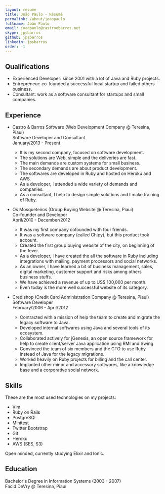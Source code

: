 ```yaml
---
layout: resume
title: João Paulo - Résumé
permalink: /about/joaopaulo
fullname: João Paulo
email: joaopaulo@castroebarros.net
skype: jpsbarros
github: jpsbarros
linkedin: jpsbarros
order: -1
---
```


## Qualifications

* Experienced Developer: since 2001 with a lot of Java and Ruby projects. 
* Entrepreneur: co-founded a successful local startup and failed others business.
* Consultant: work as a software consultant for startups and small companies.


## Experience

* Castro & Barros Software (Web Development Company @ Teresina, Piauí) <br />
  Software Developer and Consultant <br />
  January/2013 - Present
  * It is my second company, focused on software development.
  * The solutions are Web, simple and the deliveries are fast.
  * The main demands are custom systems for small business.
  * The secondary demands are about product development.
  * The softwares are developed in Ruby and hosted on Heroku and AWS.
  * As a developer, I attended a wide variety of demands and companies.
  * As a consultant, I help to design simple solutions and I make training of Ruby.

* Os Mosqueteiros (Group Buying Website @ Teresina, Piauí) <br />
  Co-founder and Developer <br />
  April/2010 - December/2012
  * It was my first company co­founded with four friends.
  * It was a software company (called Chipy), but this product took account.
  * Created the first group buying website of the city, on beginning of the fever.
  * As a developer, I have created the all the software in Ruby including integrations with mailing, payment processors and social networks.
  * As an owner, I have learned a bit of business management, sales, digital marketing, customer support and risks among others business stuffs.
  * We have achieved a revenue of up to US$ 100,000 per month.
  * Even today is the more well successful website of its category.

* Credishop (Credit Card Administration Company @ Teresina, Piauí) <br />
  Software Developer <br />
  February/2006 - April/2012 
  * Contracted with a mission of help the team to create and migrate the legacy software to Java. 
  * Developed internal softwares using Java and several tools of its ecosystem. 
  * Collaborated actively for jGenesis, an open source framework for help to create client/server Java application using RMI and Swing. 
  * Convinced the team of six members and the CTO to use Ruby instead of Java for the legacy migrations. 
  * Worked heavily on Ruby projects for billing and the call center. 
  * Implanted other minor and accessory softwares, like a knowledge base and a corporative social network.


## Skills

These are the most used technologies on my projects:

* Vim
* Ruby on Rails
* PostgreSQL
* Minitest
* Twitter Bootstrap
* Git
* Heroku
* AWS (SES, S3)

Open minded, currently studying Elixir and Ionic.

## Education

Bachelor's Degree in Information Systems (2003 - 2007) <br />
Facid DeVry @ Teresina, Piauí
